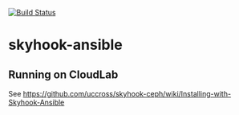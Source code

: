 [![Build Status](https://travis-ci.com/KDahlgren/skyhook-ansible.svg?branch=master)](https://travis-ci.com/KDahlgren/skyhook-ansible)
<br />

# skyhook-ansible

## Running on CloudLab
See https://github.com/uccross/skyhook-ceph/wiki/Installing-with-Skyhook-Ansible
